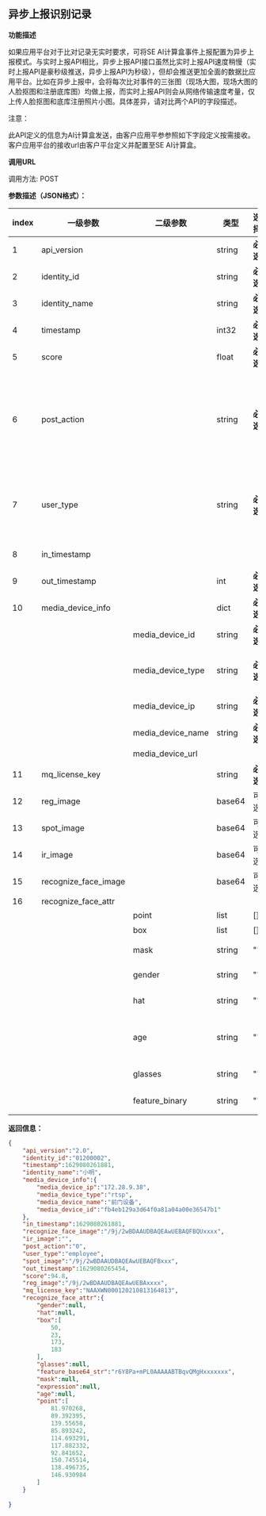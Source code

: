 ## 异步上报识别记录

**功能描述**

如果应用平台对于比对记录无实时要求，可将SE AI计算盒事件上报配置为异步上报模式。与实时上报API相比，异步上报API接口虽然比实时上报API速度稍慢（实时上报API是豪秒级推送，异步上报API为秒级），但却会推送更加全面的数据比应用平台。比如在异步上报中，会将每次比对事件的三张图（现场大图，现场大图的人脸抠图和注册底库图）均做上报，而实时上报API则会从网络传输速度考量，仅上传人脸抠图和底库注册照片小图。具体差异，请对比两个API的字段描述。

注意：

此API定义的信息为AI计算盒发送，由客户应用平参参照如下字段定义按需接收。客户应用平台的接收url由客户平台定义并配置至SE AI计算盒。

**调用URL**

调用方法: POST

**参数描述（JSON格式）：**

| **index** | **一级参数**  | **二级参数**    | 类型   | **选择** | **说明**                                                     |  举例                    |
| --------- | ------------- | -------------- | -------- | ------------------------------------------------------------ | ----------------------------------------------------- | --------- |
| 1 | api_version |  |  string | **必选** | 接口版本，用于区分历史版本与当前版本 | "1.0" |
| 2        | identity_id   |                |                string | **必选** | 本次识别到的用户的id                                                     | "13435454"                                            |
| 3         | identity_name |                |                string | **必选** | 本次识别到的用户的姓名                                                     | "Tom"                                                 |
| 4       | timestamp     |                |  int32  | **必选** | 本次识别事件的时间戳(ms)                                   | 1565771454932                                         |
| 5         | score         |                |float  | **必选** | 本次识别事件的比对得分                                                   | 0.23                                                  |
| 6 | post_action | |string | **必选** | 根据该字段判断需要进行的操作： </br>”0“：默认值， 不进行额外操作。 </br>”1001“：新的陌生人注册。 </br>”1002“：人脸注册底库更新。 | ”0“ |
| 7 | user_type           |     |string | **必选** | 人员类型</br>"employee": 员工</br>"visitor": 访客</br>"blacklist": 黑名单</br>"stranger"：陌生人</br>"vip": VIP |   "employee" |
| 8 | in_timestamp | | |  | **必选** | 目标人员进入画面的时间戳(ms) |  |
| 9 | out_timestamp |  |int | **必选** | 目标人员离开画面的时间戳(ms) |  |
| 10 | media_device_info |  |dict | **必选** | 前端图像采集设备的详细信息 | {} |
|  |  | media_device_id |string | **必选** | 采集设备的唯一标识 |  |
|  |  | media_device_type |string | **必选** | 采集设备类型：</br>"photo"</br>"rtsp"</br>"file" |     "rtsp"                                  |
|  | | media_device_ip |string | **必选** | 采集设备的IP |  |
|  | | media_device_name |string | **必选** | 采集设备的名称 |  |
| | | media_device_url | |  | **必选** | 采集设备的url | rtsp<br />file<br />ip<br /> |
| 11 | mq_license_key |         |string | **必选** | 边缘计算盒唯一标识码                          |                                                       |
| 12 | reg_image | |base64 | 可选 | 本次比对返回的注册底库照片(base64编码) | |
| 13 | spot_image | |base64 | 可选 | 本次比对返回的现场全景图(base64编码) | |
| 14 | ir_image | |base64 | 可选 | 本次比对返回的红外照片(base64编码) | |
| 15 | recognize_face_image | |base64 | 可选 | 本次比对返回的现场人脸抠图(base64编码) | |
| 16 | recognize_face_attr |  |  |  |  | |
|    |                     | point                 | list      | []       | 人脸关键点landmark                                            |                     |
|    |                     | box                   | list      | []       | 人脸位置                                                     |                     |
|  |                       | mask                  | string    | ""       | 口罩: 是否有戴口罩。 "yes", "no"                              |                     |
|  |                       | gender                | string    | ""       | 性别："male", "female"                                                |  "male"                 |
|  |                       | hat                   | string    | ""       | 帽子: 是否有帽子（算法未ready）                                    |                     |
|  |                       | age                   | string    | ""       | 年龄段："child","juvenile", "youth", "middle-aged" "aged"           | "child"                    |
|  |                       | glasses               | string    | ""       | 眼镜：是否有戴眼镜。"yes", "no"                                    | "yes"                |
|  |                       | feature_binary        | string    | ""       | 本次识别时提取的人脸特征值base64编码                                        |                     |


**返回信息：**

```json
{
    "api_version":"2.0",
    "identity_id":"01200002",
    "timestamp":1629080261881,
    "identity_name":"小明",
    "media_device_info":{
        "media_device_ip":"172.28.9.38",
        "media_device_type":"rtsp",
        "media_device_name":"前门设备",
        "media_device_id":"fb4eb129a3d64f0a81a04a00e36547b1"
    },
    "in_timestamp":1629080261881,
    "recognize_face_image":"/9j/2wBDAAUDBAQEAwUEBAQFBQUxxxx",
    "ir_image":"",
    "post_action":"0",
    "user_type":"employee",
    "spot_image":"/9j/2wBDAAUDBAQEAwUEBAQFBxxx",
    "out_timestamp":1629080265454,
    "score":94.8,
    "reg_image":"/9j/2wBDAAUDBAQEAwUEBAxxxx",
    "mq_license_key":"NAAXWN000120210813164813",
    "recognize_face_attr":{
        "gender":null,
        "hat":null,
        "box":[
            50,
            23,
            173,
            183
        ],
        "glasses":null,
        "feature_base64_str":"r6Y8Pa+mPL0AAAAABTBqvQMgHxxxxxxx",
        "mask":null,
        "expression":null,
        "age":null,
        "point":[
            81.970268,
            89.392395,
            139.55658,
            85.893242,
            114.693291,
            117.882332,
            92.841652,
            150.745514,
            138.496735,
            146.930984
        ]
    }
    
}
```
